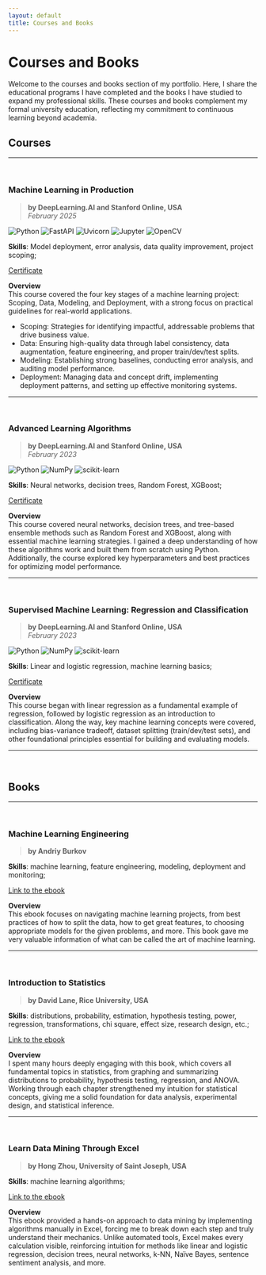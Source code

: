 ```yaml
---
layout: default
title: Courses and Books
---
```


# Courses and Books

Welcome to the courses and books section of my portfolio. Here, I share the 
educational programs I have completed and the books I have studied to expand my
professional skills. These courses and books complement my formal university 
education, reflecting my commitment to continuous learning beyond academia.

## Courses

---
<br>

### **Machine Learning in Production**
> **by DeepLearning.AI and Stanford Online, USA**  
> *February 2025*

![Python](https://img.shields.io/badge/Python-yellow?style=flat&logo=python&logoColor=white) ![FastAPI](https://img.shields.io/badge/FastAPI-%2300C7B7.svg?style=flat&logo=fastapi&logoColor=white) ![Uvicorn](https://img.shields.io/badge/Uvicorn-%23000000.svg?style=flat&logo=uvicorn&logoColor=white) ![Jupyter](https://img.shields.io/badge/Jupyter-%23F37626.svg?style=flat&logo=jupyter&logoColor=white) ![OpenCV](https://img.shields.io/badge/OpenCV-%235C3EE8.svg?style=flat&logo=opencv&logoColor=white)

**Skills**: Model deployment, error analysis, data quality improvement, 
project scoping;

[Certificate](https://drive.google.com/file/d/1v6XvCAAaDcoDJgaRkR8BSdqgjmOJgYD0/view?usp=sharing)

**Overview**  
This course covered the four key stages of a machine learning project: Scoping, Data, Modeling, and Deployment, with a strong focus on practical guidelines for real-world applications.

- Scoping: Strategies for identifying impactful, addressable problems that drive business value.  
- Data: Ensuring high-quality data through label consistency, data augmentation, feature engineering, and proper train/dev/test splits.  
- Modeling: Establishing strong baselines, conducting error analysis, and auditing model performance.  
- Deployment: Managing data and concept drift, implementing deployment patterns, and setting up effective monitoring systems.


---
<br>

### **Advanced Learning Algorithms**
> **by DeepLearning.AI and Stanford Online, USA**  
> *February 2023*

![Python](https://img.shields.io/badge/Python-yellow?style=flat&logo=python&logoColor=white) ![NumPy](https://img.shields.io/badge/NumPy-blue?style=flat&logo=numpy&logoColor=white) ![scikit-learn](https://img.shields.io/badge/scikit--learn-orange?style=flat&logo=scikit-learn&logoColor=white)  

**Skills**: Neural networks, decision trees, Random Forest, XGBoost;

[Certificate](https://drive.google.com/file/d/1N5dCxbBHR7dY0-8bRbe6HuE8T3bu4Okq/view?usp=sharing)

**Overview**  
This course covered neural networks, decision trees, and tree-based ensemble 
methods such as Random Forest and XGBoost, along with essential machine learning
strategies. I gained a deep understanding of how these algorithms work and built
them from scratch using Python. Additionally, the course explored key 
hyperparameters and best practices for optimizing model performance.


---
<br>

### **Supervised Machine Learning: Regression and Classification**
> **by DeepLearning.AI and Stanford Online, USA**  
> *February 2023*

![Python](https://img.shields.io/badge/Python-yellow?style=flat&logo=python&logoColor=white) ![NumPy](https://img.shields.io/badge/NumPy-blue?style=flat&logo=numpy&logoColor=white) ![scikit-learn](https://img.shields.io/badge/scikit--learn-orange?style=flat&logo=scikit-learn&logoColor=white)  

**Skills**: Linear and logistic regression, machine learning basics;

[Certificate](https://drive.google.com/file/d/1v43qF1up75rKR2wHzzkab3rrM1bkY5xq/view?usp=sharing)

**Overview**  
This course began with linear regression as a fundamental example of regression,
followed by logistic regression as an introduction to classification. Along the
way, key machine learning concepts were covered, including bias-variance 
tradeoff, dataset splitting (train/dev/test sets), and other foundational
principles essential for building and evaluating models.


---
<br>

## Books


---
<br>

### **Machine Learning Engineering**
> **by Andriy Burkov**  

**Skills**: machine learning, feature engineering, modeling, deployment and 
monitoring;

[Link to the ebook](https://www.mlebook.com/wiki/doku.php)

**Overview**  
This ebook focuses on navigating machine learning projects, from best practices
of how to split the data, how to get great features, to choosing appropriate 
models for the given problems, and more. This book gave me very valuable 
information of what can be called the art of machine learning. 


---
<br>

### **Introduction to Statistics**
> **by David Lane, Rice University, USA**  

**Skills**: distributions, probability, estimation, hypothesis testing, power,
regression, transformations, chi square, effect size, research design, etc.;

[Link to the ebook](https://open.umn.edu/opentextbooks/textbooks/introduction-to-statistics)

**Overview**  
I spent many hours deeply engaging with this book, which covers all fundamental
topics in statistics, from graphing and summarizing distributions to 
probability, hypothesis testing, regression, and ANOVA. Working through each 
chapter strengthened my intuition for statistical concepts, giving me a solid 
foundation for data analysis, experimental design, and statistical inference.


---
<br>

### **Learn Data Mining Through Excel**
> **by Hong Zhou, University of Saint Joseph, USA**  

**Skills**: machine learning algorithms;

[Link to the ebook](https://link.springer.com/book/10.1007/978-1-4842-9771-1)

**Overview**  
This ebook provided a hands-on approach to data mining by implementing 
algorithms
manually in Excel, forcing me to break down each step and truly understand their
mechanics. Unlike automated tools, Excel makes every calculation visible, 
reinforcing intuition for methods like linear and logistic regression, decision 
trees, neural networks, k-NN, Naïve Bayes, sentence sentiment analysis, and 
more. 